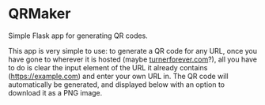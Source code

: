 # QRMaker
Simple Flask app for generating QR codes.

This app is very simple to use: to generate a QR code for any URL, once you have gone to wherever it is hosted (maybe [turnerforever.com](http://turnerforever.com)?), all you have to do is clear the input element of the URL it already contains (https://example.com) and enter your own URL in. The QR code will automatically be generated, and displayed below with an option to download it as a PNG image.
